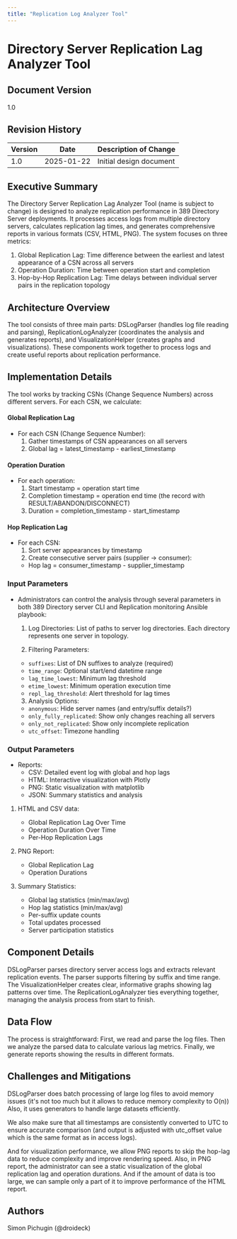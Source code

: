 ```yaml
---
title: "Replication Log Analyzer Tool"
---
```


# Directory Server Replication Lag Analyzer Tool

## Document Version

1.0

## Revision History

| Version | Date       | Description of Change |
|---------|------------|-----------------------|
| 1.0     | 2025-01-22 | Initial design document |

## Executive Summary

The Directory Server Replication Lag Analyzer Tool (name is subject to change) is designed to analyze replication performance in 389 Directory Server deployments. It processes access logs from multiple directory servers, calculates replication lag times, and generates comprehensive reports in various formats (CSV, HTML, PNG). The system focuses on three metrics:
1. Global Replication Lag: Time difference between the earliest and latest appearance of a CSN across all servers
2. Operation Duration: Time between operation start and completion
3. Hop-by-Hop Replication Lag: Time delays between individual server pairs in the replication topology

## Architecture Overview

The tool consists of three main parts: DSLogParser (handles log file reading and parsing), ReplicationLogAnalyzer (coordinates the analysis and generates reports), and VisualizationHelper (creates graphs and visualizations). These components work together to process logs and create useful reports about replication performance.

## Implementation Details

The tool works by tracking CSNs (Change Sequence Numbers) across different servers. For each CSN, we calculate:

#### Global Replication Lag
- For each CSN (Change Sequence Number):
  1. Gather timestamps of CSN appearances on all servers
  2. Global lag = latest_timestamp - earliest_timestamp

#### Operation Duration
- For each operation:
  1. Start timestamp = operation start time
  2. Completion timestamp = operation end time (the record with RESULT/ABANDON/DISCONNECT)
  3. Duration = completion_timestamp - start_timestamp

#### Hop Replication Lag
- For each CSN:
  1. Sort server appearances by timestamp
  2. Create consecutive server pairs (supplier → consumer):
    - Hop lag = consumer_timestamp - supplier_timestamp

### Input Parameters
- Administrators can control the analysis through several parameters in both 389 Directory server CLI and Replication monitoring Ansible playbook:
  1. Log Directories:
  List of paths to server log directories. Each directory represents one server in topology.

  2. Filtering Parameters:
  - `suffixes`: List of DN suffixes to analyze (required)
  - `time_range`: Optional start/end datetime range
  - `lag_time_lowest`: Minimum lag threshold
  - `etime_lowest`: Minimum operation execution time
  - `repl_lag_threshold`: Alert threshold for lag times

  3. Analysis Options:
  - `anonymous`: Hide server names (and entry/suffix details?)
  - `only_fully_replicated`: Show only changes reaching all servers
  - `only_not_replicated`: Show only incomplete replication
  - `utc_offset`: Timezone handling

### Output Parameters
- Reports:
  - CSV: Detailed event log with global and hop lags
  - HTML: Interactive visualization with Plotly
  - PNG: Static visualization with matplotlib
  - JSON: Summary statistics and analysis

1. HTML and CSV data:
    - Global Replication Lag Over Time
    - Operation Duration Over Time
    - Per-Hop Replication Lags

2. PNG Report:
    - Global Replication Lag
    - Operation Durations

3. Summary Statistics:
   - Global lag statistics (min/max/avg)
   - Hop lag statistics (min/max/avg)
   - Per-suffix update counts
   - Total updates processed
   - Server participation statistics

## Component Details

DSLogParser parses directory server access logs and extracts relevant replication events. The parser supports filtering by suffix and time range. The VisualizationHelper creates clear, informative graphs showing lag patterns over time. The ReplicationLogAnalyzer ties everything together, managing the analysis process from start to finish. 

## Data Flow

The process is straightforward: First, we read and parse the log files. Then we analyze the parsed data to calculate various lag metrics. Finally, we generate reports showing the results in different formats.

## Challenges and Mitigations

DSLogParser does batch processing of large log files to avoid memory issues (it's not too much but it allows to reduce memory complexity to O(n))
Also, it uses generators to handle large datasets efficiently.

We also make sure that all timestamps are consistently converted to UTC to ensure accurate comparison (and output is adjusted with utc_offset value which is the same format as in access logs).

And for visualization performance, we allow PNG reports to skip the hop-lag data to reduce complexity and improve rendering speed. Also, in PNG report, the administrator can see a static visualization of the global replication lag and operation durations. And if the amount of data is too large, we can sample only a part of it to improve performance of the HTML report.

## Authors

Simon Pichugin (@droideck)
